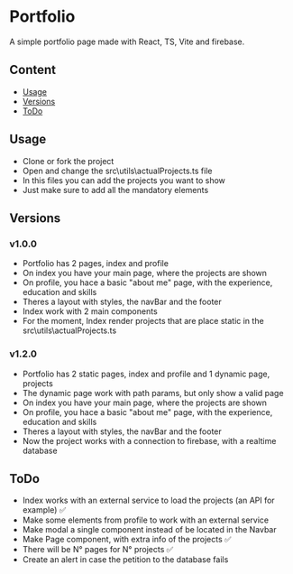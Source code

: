 # Portfolio

A simple portfolio page made with React, TS, Vite and firebase.

## Content

- [Usage](#usage)
- [Versions](#versions)
- [ToDo](#todo)

## Usage

- Clone or fork the project
- Open and change the src\utils\actualProjects.ts file
- In this files you can add the projects you want to show
- Just make sure to add all the mandatory elements

## Versions

### v1.0.0

- Portfolio has 2 pages, index and profile
- On index you have your main page, where the projects are shown
- On profile, you hace a basic "about me" page, with the experience, education and skills
- Theres a layout with styles, the navBar and the footer
- Index work with 2 main components
- For the moment, Index render projects that are place static in the src\utils\actualProjects.ts

### v1.2.0
- Portfolio has 2 static pages, index and profile and 1 dynamic page, projects
- The dynamic page work with path params, but only show a valid page
- On index you have your main page, where the projects are shown
- On profile, you hace a basic "about me" page, with the experience, education and skills
- Theres a layout with styles, the navBar and the footer
- Now the project works with a connection to firebase, with a realtime database

## ToDo

- Index works with an external service to load the projects (an API for example) ✅
- Make some elements from profile to work with an external service
- Make modal a single component instead of be located in the Navbar
- Make Page component, with extra info of the projects ✅
- There will be N° pages for N° projects ✅
- Create an alert in case the petition to the database fails